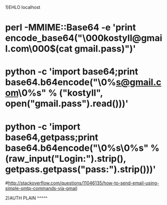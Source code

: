 1)EHLO localhost

# perl -MMIME::Base64 -e 'print encode_base64("\000kostyll\@gmail.com\000$(cat gmail.pass)")' 
# python -c 'import base64;print base64.b64encode("\0%s@gmail.com\0%s" % ("kostyll", open("gmail.pass").read()))'
# python -c 'import base64,getpass;print base64.b64encode("\0%s\0%s" % (raw_input("Login:").strip(), getpass.getpass("pass:").strip()))'

#http://stackoverflow.com/questions/11046135/how-to-send-email-using-simple-smtp-commands-via-gmail

2)AUTH PLAIN ^^^^^

